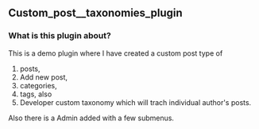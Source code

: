 ## Custom_post__taxonomies_plugin

### What is this plugin about?

This is a demo plugin where I have created a custom post type of 
1. posts, 
2. Add new post,
3. categories,
4. tags, also
5. Developer  custom taxonomy which will trach individual author's posts. 

Also there is a Admin added with a few submenus.

